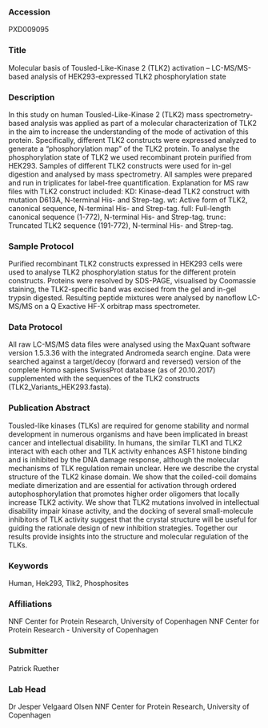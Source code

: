 ### Accession
PXD009095

### Title
Molecular basis of Tousled-Like-Kinase 2 (TLK2) activation – LC-MS/MS-based analysis of HEK293-expressed TLK2 phosphorylation state

### Description
In this study on human Tousled-Like-Kinase 2 (TLK2) mass spectrometry-based analysis was applied as part of a molecular characterization of TLK2 in the aim to increase the understanding of the mode of activation of this protein. Specifically, different TLK2 constructs were expressed analyzed to generate a “phosphorylation map” of the TLK2 protein. To analyse the phosphorylation state of TLK2 we used recombinant protein purified from HEK293. Samples of different TLK2 constructs were used for in-gel digestion and analysed by mass spectrometry. All samples were prepared and run in triplicates for label-free quantification. Explanation for MS raw files with TLK2 construct included: KD: Kinase-dead TLK2 construct with mutation D613A, N-terminal His- and Strep-tag. wt: Active form of TLK2, canonical sequence, N-terminal His- and Strep-tag. full: Full-length canonical sequence (1-772), N-terminal His- and Strep-tag. trunc: Truncated TLK2 sequence (191-772), N-terminal His- and Strep-tag.

### Sample Protocol
Purified recombinant TLK2 constructs expressed in HEK293 cells were used to analyse TLK2 phosphorylation status for the different protein constructs. Proteins were resolved by SDS-PAGE, visualised by Coomassie staining, the TLK2-specific band was excised from the gel and in-gel trypsin digested. Resulting peptide mixtures were analysed by nanoflow LC-MS/MS on a Q Exactive HF-X orbitrap mass spectrometer.

### Data Protocol
All raw LC-MS/MS data files were analysed using the MaxQuant software version 1.5.3.36 with the integrated Andromeda search engine. Data were searched against a target/decoy (forward and reversed) version of the complete Homo sapiens SwissProt database (as of 20.10.2017) supplemented with the sequences of the TLK2 constructs (TLK2_Variants_HEK293.fasta).

### Publication Abstract
Tousled-like kinases (TLKs) are required for genome stability and normal development in numerous organisms and have been implicated in breast cancer and intellectual disability. In humans, the similar TLK1 and TLK2 interact with each other and TLK activity enhances ASF1 histone binding and is inhibited by the DNA damage response, although the molecular mechanisms of TLK regulation remain unclear. Here we describe the crystal structure of the TLK2 kinase domain. We show that the coiled-coil domains mediate dimerization and are essential for activation through ordered autophosphorylation that promotes higher order oligomers that locally increase TLK2 activity. We show that TLK2 mutations involved in intellectual disability impair kinase activity, and the docking of several small-molecule inhibitors of TLK activity suggest that the crystal structure will be useful for guiding the rationale design of new inhibition strategies. Together our results provide insights into the structure and molecular regulation of the TLKs.

### Keywords
Human, Hek293, Tlk2, Phosphosites

### Affiliations
NNF Center for Protein Research, University of Copenhagen
NNF Center for Protein Research - University of Copenhagen

### Submitter
Patrick Ruether

### Lab Head
Dr Jesper Velgaard Olsen
NNF Center for Protein Research, University of Copenhagen


